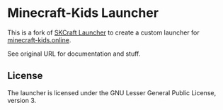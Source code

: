Minecraft-Kids Launcher
=======================

This is a fork of [SKCraft Launcher](https://github.com/SKCraft/Launcher) to create a custom launcher for [minecraft-kids.online](https://minecraft-kids.online/). 

See original URL for documentation and stuff. 

## License

The launcher is licensed under the GNU Lesser General Public License, version 3.
